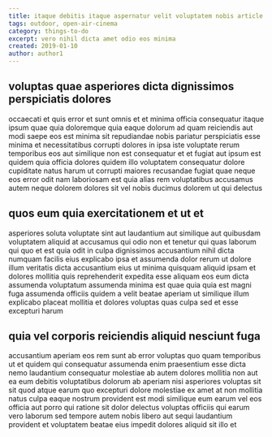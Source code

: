 ```yaml
---
title: itaque debitis itaque aspernatur velit voluptatem nobis article 7763
tags: outdoor, open-air-cinema
category: things-to-do
excerpt: vero nihil dicta amet odio eos minima
created: 2019-01-10
author: author1
---
```


## voluptas quae asperiores dicta dignissimos perspiciatis dolores

occaecati et quis error et sunt omnis et et minima officia consequatur itaque ipsum quae quia doloremque quia eaque dolorum ad quam reiciendis aut modi saepe eos est minima sit repudiandae nobis pariatur perspiciatis esse minima et necessitatibus corrupti dolores in ipsa iste voluptate rerum temporibus eos aut similique non est consequatur et et fugiat aut ipsum est quidem quia officia dolores quidem illo voluptatem consequatur dolore cupiditate natus harum ut corrupti maiores recusandae fugiat quae neque eos error odit nam laboriosam est quia alias rem voluptatibus accusamus autem neque dolorem dolores sit vel nobis ducimus dolorem ut qui delectus

## quos eum quia exercitationem et ut et

asperiores soluta voluptate sint aut laudantium aut similique aut quibusdam voluptatem aliquid at accusamus qui odio non et tenetur qui quas laborum qui quo et est quia odit in culpa dignissimos accusantium nihil dicta numquam facilis eius explicabo ipsa et assumenda dolor rerum ut dolore illum veritatis dicta accusantium eius ut minima quisquam aliquid ipsam et dolores mollitia quis reprehenderit expedita esse aliquam eos eum dicta assumenda voluptatum assumenda minima est quae quia quia est magni fuga assumenda officiis quidem a velit beatae aperiam ut similique illum explicabo placeat mollitia et dolores voluptas quas culpa sed et esse excepturi harum

## quia vel corporis reiciendis aliquid nesciunt fuga

accusantium aperiam eos rem sunt ab error voluptas quo quam temporibus ut et quidem qui consequatur assumenda enim praesentium esse dicta nemo laudantium consequatur molestiae ab autem dolores mollitia non aut ea eum debitis voluptatibus dolorum ab aperiam nisi asperiores voluptas sit sit quod atque earum quo excepturi dolore molestiae ex amet at non mollitia natus culpa eaque nostrum provident est modi similique eum earum vel eos officia aut porro qui ratione sit dolor delectus voluptas officiis qui earum vero laborum sed tempore autem nobis libero aut sequi laudantium provident et voluptatem beatae eius impedit dolores aliquid sit illo et
